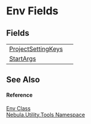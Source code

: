 # Env Fields




## Fields
<table>
<tr>
<td><a href="F_Nebula_Utility_Tools_Env_ProjectSettingKeys">ProjectSettingKeys</a></td>
<td> </td></tr>
<tr>
<td><a href="F_Nebula_Utility_Tools_Env_StartArgs">StartArgs</a></td>
<td> </td></tr>
</table>

## See Also


#### Reference
<a href="T_Nebula_Utility_Tools_Env">Env Class</a>  
<a href="N_Nebula_Utility_Tools">Nebula.Utility.Tools Namespace</a>  
